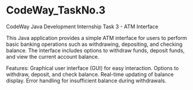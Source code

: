 # CodeWay_TaskNo.3

CodeWay Java Development Internship Task 3 -  ATM Interface

This Java application provides a simple ATM interface for users to perform basic banking operations such as withdrawing, depositing, and checking balance. The interface includes options to withdraw funds, deposit funds, and view the current account balance.

Features:
Graphical user interface (GUI) for easy interaction.
Options to withdraw, deposit, and check balance.
Real-time updating of balance display.
Error handling for insufficient balance during withdrawals.

